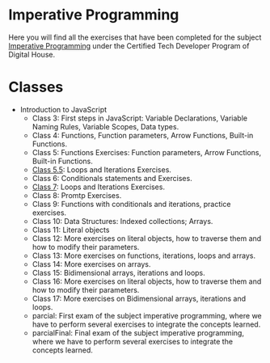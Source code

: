 # Imperative Programming
Here you will find all the exercises that have been completed for the subject [Imperative Programming]( ) under the Certified Tech Developer Program of Digital House.

# Classes
- Introduction to JavaScript 
  - Class 3: First steps in JavaScript: Variable Declarations, Variable Naming Rules, Variable Scopes, Data types. 
  - Class 4: Functions, Function parameters, Arrow Functions, Built-in Functions.
  - Class 5: Functions Exercises: Function parameters, Arrow Functions, Built-in Functions.
  - [Class 5.5](https://github.com/Pavelezl/Imperative-Programming-CodingExercises/files/10250043/Hagamos.una.Calculadora.1.pdf): Loops and Iterations Exercises.
  - Class 6: Conditionals statements and Exercises.
  - [Class 7](https://github.com/Pavelezl/Imperative-Programming-CodingExercises/files/10250036/C8A.Ejercitacion.Mesa.de.Trabajo.1.pdf): Loops and Iterations Exercises.
  - Class 8: Promtp Exercises. 
  - Class 9: Functions with conditionals and iterations, practice exercises.
  - Class 10: Data Structures: Indexed collections; Arrays. 
  - Class 11: Literal objects
  - Class 12: More exercises on literal objects, how to traverse them and how to modify their parameters.
  - Class 13: More exercises on functions, iterations, loops and arrays.
  - Class 14: More exercises on arrays. 
  - Class 15: Bidimensional arrays, iterations and loops. 
  - Class 16: More exercises on literal objects, how to traverse them and how to modify their parameters.
  - Class 17: More exercises on Bidimensional arrays, iterations and loops. 
  - parcial: First exam of the subject imperative programming, where we have to perform several exercises to integrate the concepts learned.
  - parcialFinal: Final exam of the subject imperative programming, where we have to perform several exercises to integrate the concepts learned.  

  
